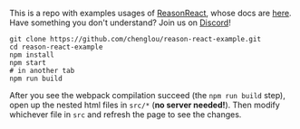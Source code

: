 This is a repo with examples usages of [ReasonReact](https://github.com/reasonml/reason-react), whose docs are [here](https://reasonml.github.io/reason-react/).
Have something you don't understand? Join us on [Discord](https://discord.gg/reasonml)!

```
git clone https://github.com/chenglou/reason-react-example.git
cd reason-react-example
npm install
npm start
# in another tab
npm run build
```

After you see the webpack compilation succeed (the `npm run build` step), open up the nested html files in `src/*` (**no server needed!**). Then modify whichever file in `src` and refresh the page to see the changes.
